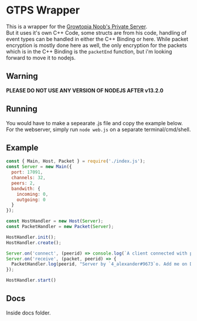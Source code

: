 # GTPS Wrapper
This is a wrapper for the [Growtopia Noob's Private Server](https://github.com/growtopianoobs/growtopiaserver).  
But it uses it's own C++ Code, some structs are from his code, handling of event types can be handled in either the C++ Binding or here. While packet encryption is mostly done here as well, the only encryption for the packets which is in the C++ Binding is the `packetEnd` function, but i'm looking forward to move it to nodejs.

## Warning
**PLEASE DO NOT USE ANY VERSION OF NODEJS AFTER v13.2.0**

## Running
You would have to make a sepearate .js file and copy the example below.  
For the webserver, simply run `node web.js` on a separate terminal/cmd/shell.

## Example
```js
const { Main, Host, Packet } = require('./index.js');
const Server = new Main({
  port: 17091,
  channels: 32,
  peers: 2,
  bandwith: {
    incoming: 0,
    outgoing: 0
  }
});

const HostHandler = new Host(Server);
const PacketHandler = new Packet(Server);

HostHandler.init();
HostHandler.create();

Server.on('connect', (peerid) => console.log(`A client connected with peer ${peerid}`));
Server.on('receive', (packet, peerid) => {
  PacketHandler.log(peerid, "Server by `4_alexander#9673`o. Add me on Discord!")
});

HostHandler.start()
```

## Docs
Inside docs folder.